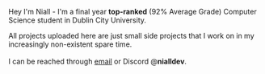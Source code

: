Hey I'm Niall - I'm a final year **top-ranked** (92% Average Grade) Computer Science student in Dublin City University.

All projects uploaded here are just small side projects that I work on in my increasingly non-existent spare time.\
\
I can be reached through [email](mailto:niallcryan@live.ie?subject=[GitHub]%20Enquiry) or Discord @**nialldev**.
